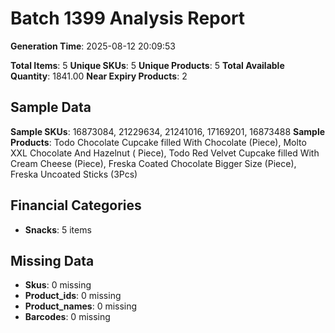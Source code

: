 # Batch 1399 Analysis Report

**Generation Time**: 2025-08-12 20:09:53

**Total Items**: 5
**Unique SKUs**: 5
**Unique Products**: 5
**Total Available Quantity**: 1841.00
**Near Expiry Products**: 2

## Sample Data
**Sample SKUs**: 16873084, 21229634, 21241016, 17169201, 16873488
**Sample Products**: Todo Chocolate Cupcake filled With Chocolate (Piece), Molto XXL Chocolate And Hazelnut ( Piece), Todo Red Velvet Cupcake filled With Cream Cheese (Piece), Freska Coated Chocolate Bigger Size (Piece), Freska Uncoated Sticks (3Pcs)

## Financial Categories
- **Snacks**: 5 items

## Missing Data
- **Skus**: 0 missing
- **Product_ids**: 0 missing
- **Product_names**: 0 missing
- **Barcodes**: 0 missing
